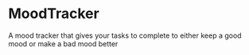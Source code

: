 # MoodTracker
A mood tracker that gives your tasks to complete to either keep a good mood or make a bad mood better
